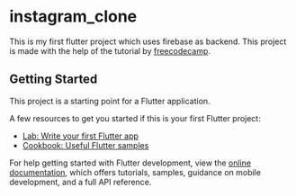 # instagram_clone

This is my first flutter project which uses firebase as backend. This project is made with the help of the tutorial by [freecodecamp](https://youtu.be/mEPm9w5QlJM?feature=shared).

## Getting Started

This project is a starting point for a Flutter application.

A few resources to get you started if this is your first Flutter project:

- [Lab: Write your first Flutter app](https://docs.flutter.dev/get-started/codelab)
- [Cookbook: Useful Flutter samples](https://docs.flutter.dev/cookbook)

For help getting started with Flutter development, view the
[online documentation](https://docs.flutter.dev/), which offers tutorials,
samples, guidance on mobile development, and a full API reference.
